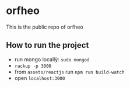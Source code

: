 # orfheo
This is the public repo of orfheo

## How to run the project
- run mongo locallỳ: `sudo mongod`
- `rackup -p 3000`
- from `assets/reactjs` run `npm run build-watch`
- open `localhost:3000`